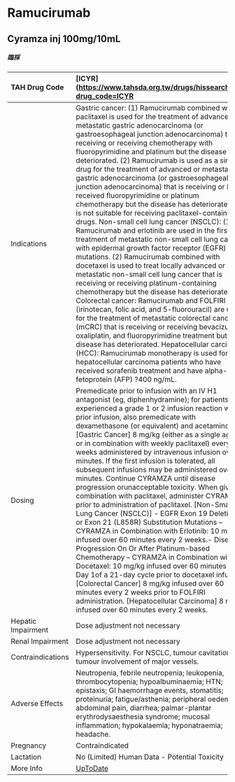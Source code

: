 # Ramucirumab

## Cyramza inj 100mg/10mL

##### 臨採

| TAH Drug Code      | [ICYR](https://www.tahsda.org.tw/drugs/hissearch.php?drug_code=ICYR                                                                                                                                                                                                                                                                                                                                                                                                                                                                                                                                                                                                                                                                                                                                                                                                                                                                                                                                                                                                                                                                                                                                                                                                                                                                                                                                                                                                                                                                                |
|:-------------------|:---------------------------------------------------------------------------------------------------------------------------------------------------------------------------------------------------------------------------------------------------------------------------------------------------------------------------------------------------------------------------------------------------------------------------------------------------------------------------------------------------------------------------------------------------------------------------------------------------------------------------------------------------------------------------------------------------------------------------------------------------------------------------------------------------------------------------------------------------------------------------------------------------------------------------------------------------------------------------------------------------------------------------------------------------------------------------------------------------------------------------------------------------------------------------------------------------------------------------------------------------------------------------------------------------------------------------------------------------------------------------------------------------------------------------------------------------------------------------------------------------------------------------------------------------|
| Indications        | Gastric cancer: (1) Ramucirumab combined with paclitaxel is used for the treatment of advanced or metastatic gastric adenocarcinoma (or gastroesophageal junction adenocarcinoma) that is receiving or receiving chemotherapy with fluoropyrimidine and platinum but the disease has deteriorated. (2) Ramucirumab is used as a single drug for the treatment of advanced or metastatic gastric adenocarcinoma (or gastroesophageal junction adenocarcinoma) that is receiving or has received fluoropyrimidine or platinum chemotherapy but the disease has deteriorated and is not suitable for receiving paclitaxel-containing drugs. Non-small cell lung cancer (NSCLC): (1) Ramucirumab and erlotinib are used in the first-line treatment of metastatic non-small cell lung cancer with epidermal growth factor receptor (EGFR) mutations. (2) Ramucirumab combined with docetaxel is used to treat locally advanced or metastatic non-small cell lung cancer that is receiving or receiving platinum-containing chemotherapy but the disease has deteriorated. Colorectal cancer: Ramucirumab and FOLFIRI (irinotecan, folic acid, and 5-fluorouracil) are used for the treatment of metastatic colorectal cancer (mCRC) that is receiving or receiving bevacizumab, oxaliplatin, and fluoropyrimidine treatment but the disease has deteriorated. Hepatocellular carcinoma (HCC): Ramucirumab monotherapy is used for hepatocellular carcinoma patients who have received sorafenib treatment and have alpha-fetoprotein (AFP) ?400 ng/mL. |
| Dosing             | Premedicate prior to infusion with an IV H1 antagonist (eg, diphenhydramine); for patients who experienced a grade 1 or 2 infusion reaction with a prior infusion, also premedicate with dexamethasone (or equivalent) and acetaminophen. [Gastric Cancer] 8 mg/kg (either as a single agent or in combination with weekly paclitaxel) every 2 weeks administered by intravenous infusion over 60 minutes. If the first infusion is tolerated, all subsequent infusions may be administered over 30 minutes. Continue CYRAMZA until disease progression orunacceptable toxicity. When given in combination with paclitaxel, administer CYRAMZA prior to administration of paclitaxel. [Non-Small Cell Lung Cancer (NSCLC)] - EGFR Exon 19 Deletions or Exon 21 (L858R) Substitution Mutations – CYRAMZA in Combination with Erlotinib: 10 mg/kg infused over 60 minutes every 2 weeks.- Disease Progression On Or After Platinum-based Chemotherapy – CYRAMZA in Combination with Docetaxel: 10 mg/kg infused over 60 minutes on Day 1of a 21-day cycle prior to docetaxel infusion. [Colorectal Cancer] 8 mg/kg infused over 60 minutes every 2 weeks prior to FOLFIRI administration. [Hepatocellular Carcinoma] 8 mg/kg infused over 60 minutes every 2 weeks.                                                                                                                                                                                                                                                                                  |
| Hepatic Impairment | Dose adjustment not necessary                                                                                                                                                                                                                                                                                                                                                                                                                                                                                                                                                                                                                                                                                                                                                                                                                                                                                                                                                                                                                                                                                                                                                                                                                                                                                                                                                                                                                                                                                                                      |
| Renal Impairment   | Dose adjustment not necessary                                                                                                                                                                                                                                                                                                                                                                                                                                                                                                                                                                                                                                                                                                                                                                                                                                                                                                                                                                                                                                                                                                                                                                                                                                                                                                                                                                                                                                                                                                                      |
| Contraindications  | Hypersensitivity. For NSCLC, tumour cavitation or tumour involvement of major vessels.                                                                                                                                                                                                                                                                                                                                                                                                                                                                                                                                                                                                                                                                                                                                                                                                                                                                                                                                                                                                                                                                                                                                                                                                                                                                                                                                                                                                                                                             |
| Adverse Effects    | Neutropenia, febrile neutropenia; leukopenia, thrombocytopenia; hypoalbuminaemia; HTN; epistaxis; GI haemorrhage events, stomatitis; proteinuria; fatigue/asthenia; peripheral oedema; abdominal pain, diarrhea; palmar-plantar erythrodysaesthesia syndrome; mucosal inflammation; hypokalaemia; hyponatraemia; headache.                                                                                                                                                                                                                                                                                                                                                                                                                                                                                                                                                                                                                                                                                                                                                                                                                                                                                                                                                                                                                                                                                                                                                                                                                         |
| Pregnancy          | Contraindicated                                                                                                                                                                                                                                                                                                                                                                                                                                                                                                                                                                                                                                                                                                                                                                                                                                                                                                                                                                                                                                                                                                                                                                                                                                                                                                                                                                                                                                                                                                                                    |
| Lactation          | No (Limited) Human Data - Potential Toxicity                                                                                                                                                                                                                                                                                                                                                                                                                                                                                                                                                                                                                                                                                                                                                                                                                                                                                                                                                                                                                                                                                                                                                                                                                                                                                                                                                                                                                                                                                                       |
| More Info          | [UpToDate](https://www.uptodate.com/contents/ramucirumab-drug-information)                                                                                                                                                                                                                                                                                                                                                                                                                                                                                                                                                                                                                                                                                                                                                                                                                                                                                                                                                                                                                                                                                                                                                                                                                                                                                                                                                                                                                                                                         |

